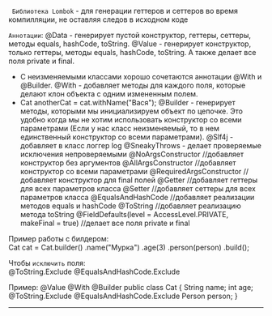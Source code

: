 
` Библиотека Lombok` - для генерации геттеров и сеттеров во время компилляции, не оставляя следов в исходном коде

`Аннотации`:
@Data - генерирует пустой конструктор, геттеры, сеттеры, методы equals, hashCode, toString.
@Value - генерирует конструктор, только геттеры, методы equals, hashCode, toString. А также делает все поля private и final.
  * С неизменяемыми классами хорошо сочетаются аннотации @With и @Builder.
@With - добавляет методы для каждого поля, которые делают клон объекта с одним измененным полем.
  * Cat anotherCat = cat.withName("Вася");
@Builder - генерирует методы, которыми мы инициализируем объект по цепочке. Это удобно когда мы не хотим использовать конструктор со всеми параметрами (Если у нас класс неизменяемый, то в нем единственный конструктор со всеми параметрами).
@Slf4j - добавляет в класс логгер log
@SneakyThrows - делает проверяемые исключения непроверяемыми
@NoArgsConstructor //добавляет конструктор без аргументов
@AllArgsConstructor //добавляет конструктор со всеми параметрами
@RequiredArgsConstructor //добавляет конструктор для final полей
@Getter //добавляет геттеры для всех параметров класса
@Setter //добавляет сеттеры для всех параметров класса
@EqualsAndHashCode //добавляет реализации методов equals и hashCode
@ToString //добавляет реализацию метода toString
@FieldDefaults(level = AccessLevel.PRIVATE, makeFinal = true) //делает все поля private и final

Пример работы с билдером:  
Cat cat = Cat.builder()
                .name("Мурка")
                .age(3)
                .person(person)
                .build();

Чтобы `исключить` поля:    
@ToString.Exclude
@EqualsAndHashCode.Exclude

Пример:
@Value
@With
@Builder
public class Cat {
    String name;
    int age;
    @ToString.Exclude
    @EqualsAndHashCode.Exclude
    Person person;
}

---